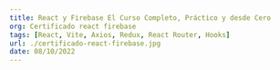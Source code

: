 ```yaml
---
title: React y Firebase El Curso Completo, Práctico y desde Cero
org: Certificado react firebase
tags: [React, Vite, Axios, Redux, React Router, Hooks]
url: ./certificado-react-firebase.jpg
date: 08/10/2022
---
```



